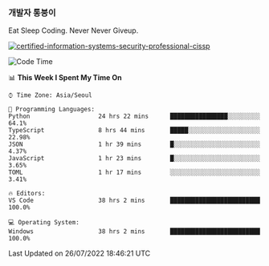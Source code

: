 ### 개발자 통붕이
Eat Sleep Coding.
Never Never Giveup.

[![certified-information-systems-security-professional-cissp](https://user-images.githubusercontent.com/44606727/157613689-acd84ec6-5f8f-4e79-89d9-a8d51f033634.png)](https://www.credly.com/badges/f394a010-85a0-450b-9136-8043af01d71c/public_url)

<!--START_SECTION:waka-->
![Code Time](http://img.shields.io/badge/Code%20Time-0%20secs-blue)

📊 **This Week I Spent My Time On** 

```text
⌚︎ Time Zone: Asia/Seoul

💬 Programming Languages: 
Python                   24 hrs 22 mins      ████████████████░░░░░░░░░   64.1% 
TypeScript               8 hrs 44 mins       █████░░░░░░░░░░░░░░░░░░░░   22.98% 
JSON                     1 hr 39 mins        █░░░░░░░░░░░░░░░░░░░░░░░░   4.37% 
JavaScript               1 hr 23 mins        █░░░░░░░░░░░░░░░░░░░░░░░░   3.65% 
TOML                     1 hr 17 mins        ░░░░░░░░░░░░░░░░░░░░░░░░░   3.41%

🔥 Editors: 
VS Code                  38 hrs 2 mins       █████████████████████████   100.0%

💻 Operating System: 
Windows                  38 hrs 2 mins       █████████████████████████   100.0%

```


 Last Updated on 26/07/2022 18:46:21 UTC
<!--END_SECTION:waka-->
